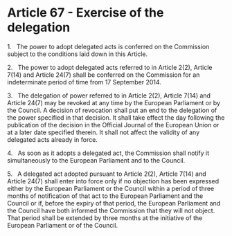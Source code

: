 # Article 67 - Exercise of the delegation


1.   The power to adopt delegated acts is conferred on the Commission subject to the conditions laid down in this Article.

2.   The power to adopt delegated acts referred to in Article 2(2), Article 7(14) and Article 24(7) shall be conferred on the Commission for an indeterminate period of time from 17 September 2014.

3.   The delegation of power referred to in Article 2(2), Article 7(14) and Article 24(7) may be revoked at any time by the European Parliament or by the Council. A decision of revocation shall put an end to the delegation of the power specified in that decision. It shall take effect the day following the publication of the decision in the Official Journal of the European Union or at a later date specified therein. It shall not affect the validity of any delegated acts already in force.

4.   As soon as it adopts a delegated act, the Commission shall notify it simultaneously to the European Parliament and to the Council.

5.   A delegated act adopted pursuant to Article 2(2), Article 7(14) and Article 24(7) shall enter into force only if no objection has been expressed either by the European Parliament or the Council within a period of three months of notification of that act to the European Parliament and the Council or if, before the expiry of that period, the European Parliament and the Council have both informed the Commission that they will not object. That period shall be extended by three months at the initiative of the European Parliament or of the Council.
